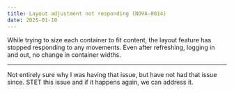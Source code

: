 ```yaml
---
title: Layout adjustment not responding (NOVA-0014)
date: 2025-01-10
---
```


While trying to size each container to fit content, the layout feature has stopped responding to any movements. Even after refreshing, logging in and out, no change in container widths.

---

Not entirely sure why I was having that issue, but have not had that issue since. STET this issue and if it happens again, we can address it.
